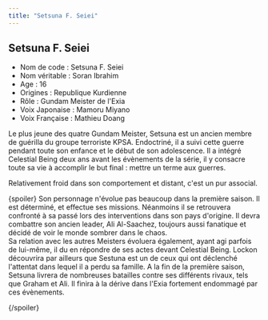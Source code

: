 ```yaml
---
title: "Setsuna F. Seiei"
---
```


Setsuna F. Seiei
----------------



- Nom de code : Setsuna F. Seiei  
- Nom véritable : Soran Ibrahim  
- Age : 16  
- Origines : Republique Kurdienne  
- Rôle : Gundam Meister de l'Exia  
- Voix Japonaise : Mamoru Miyano  
- Voix Française : Mathieu Doang


Le plus jeune des quatre Gundam Meister, Setsuna est un ancien membre de guérilla du groupe terroriste KPSA. Endoctriné, il a suivi cette guerre pendant toute son enfance et le début de son adolescence. Il a intégré Celestial Being deux ans avant les évènements de la série, il y consacre toute sa vie à accomplir le but final : mettre un terme aux guerres.


Relativement froid dans son comportement et distant, c'est un pur associal.


{spoiler}
Son personnage n'évolue pas beaucoup dans la première saison. Il est déterminé, et effectue ses missions. Néanmoins il se retrouvera confronté à sa passé lors des interventions dans son pays d'origine. Il devra combattre son ancien leader, Ali Al-Saachez, toujours aussi fanatique et décidé de voir le monde sombrer dans le chaos.   
Sa relation avec les autres Meisters évoluera également, ayant agi parfois de lui-même, il du en répondre de ses actes devant Celestial Being. Lockon découvrira par ailleurs que Sestuna est un de ceux qui ont déclenché l'attentat dans lequel il a perdu sa famille.
A la fin de la première saison, Setsuna livrera de nombreuses batailles contre ses différents rivaux, tels que Graham et Ali. Il finira à la dérive dans l'Exia fortement endommagé par ces évènements.


{/spoiler}
